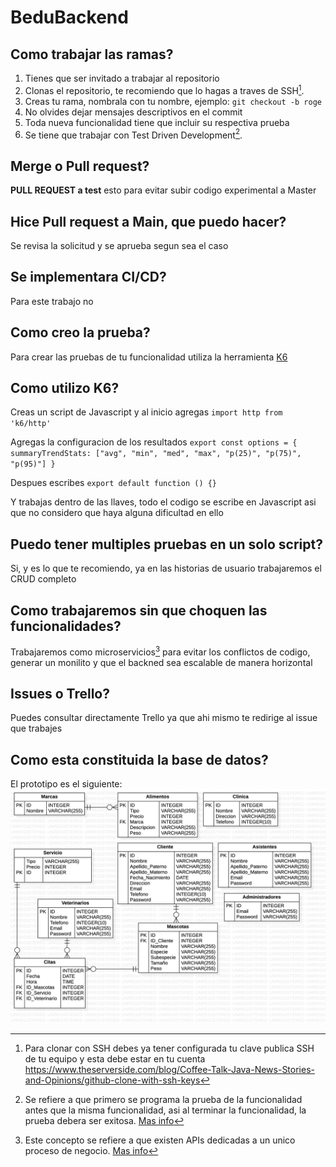 # BeduBackend

## Como trabajar las ramas?
1. Tienes que ser invitado a trabajar al repositorio
2. Clonas el repositorio, te recomiendo que lo hagas a traves de SSH[^1].
3. Creas tu rama, nombrala con tu nombre, ejemplo: `git checkout -b roge`
4. No olvides dejar mensajes descriptivos en el commit
5. Toda nueva funcionalidad tiene que incluir su respectiva prueba
6. Se tiene que trabajar con Test Driven Development[^2].

## Merge o Pull request?
**PULL REQUEST a test** esto para evitar subir codigo experimental a Master

## Hice Pull request a Main, que puedo hacer?
Se revisa la solicitud y se aprueba segun sea el caso

## Se implementara CI/CD?
Para este trabajo no

## Como creo la prueba?
Para crear las pruebas de tu funcionalidad utiliza la herramienta [K6](https://k6.io/docs/getting-started/installation/) 

## Como utilizo K6?
Creas un script de Javascript y al inicio agregas `import http from 'k6/http'`

Agregas la configuracion de los resultados `export const options = {
summaryTrendStats: ["avg", "min", "med", "max", "p(25)", "p(75)", "p(95)"]
}`

Despues escribes `export default function () {}`

Y trabajas dentro de las llaves, todo el codigo se escribe en Javascript asi que
no considero que haya alguna dificultad en ello

## Puedo tener multiples pruebas en un solo script?
Si, y es lo que te recomiendo, ya en las historias de usuario trabajaremos el CRUD completo

## Como trabajaremos sin que choquen las funcionalidades?
Trabajaremos como microservicios[^3] para evitar los conflictos de codigo, generar un monilito y que el backned sea escalable de manera horizontal

## Issues o Trello?
Puedes consultar directamente Trello ya que ahi mismo te redirige al issue que trabajes

## Como esta constituida la base de datos?
El prototipo es el siguiente:
![Diagrama](/diagrams/ERDDiagram1.png)

[^1]: Para clonar con SSH debes ya tener configurada tu clave publica SSH de tu equipo y esta debe estar en tu cuenta https://www.theserverside.com/blog/Coffee-Talk-Java-News-Stories-and-Opinions/github-clone-with-ssh-keys

[^2]: Se refiere a que primero se programa la prueba de la funcionalidad antes que la misma funcionalidad, asi al terminar la funcionalidad, la prueba debera ser exitosa. [Mas info](https://www.paradigmadigital.com/dev/tdd-como-metodologia-de-diseno-de-software/)

[^3]: Este concepto se refiere a que existen APIs dedicadas a un unico proceso de negocio. [Mas info](https://microservices.io/)


